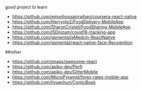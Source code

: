 good project to learn
* https://github.com/emonhossainraihan/coursera-react-native
* https://github.com/Herrynto2/FoodDelivery-MobileApp
* https://github.com/SharonCristell/FoodSharing-MobileApp
* https://github.com/ISDnizam/covid19-tracking-app
* https://github.com/gsmental/eMedcin-ReactNative
* https://github.com/gsmental/react-native-face-Recognition


##other
* https://github.com/enaqx/awesome-react
* https://github.com/apiko-dev/Perfi
* https://github.com/apiko-dev/GitterMobile
* https://github.com/MicroPyramid/forex-rates-mobile-app
* https://github.com/liyuechun/ComicBook


